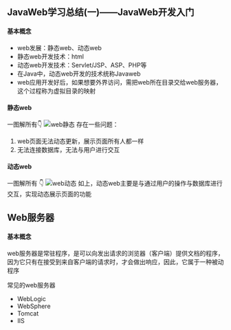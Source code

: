 
## JavaWeb学习总结(一)——JavaWeb开发入门
#### 基本概念
- web发展：静态web、动态web
- 静态web开发技术：html
- 动态web开发技术：Servlet/JSP、ASP、PHP等
- 在Java中，动态web开发的技术统称Javaweb
- web应用开发好后，如果想要外界访问，需把web所在目录交给web服务器，这个过程称为虚拟目录的映射

#### 静态web
一图解所有👇 
![web静态]([]https://github.com/hacksman/learning/blob/master/picture/web_stable.png)
存在一些问题：
1. web页面无法动态更新，展示页面所有人都一样
2. 无法连接数据库，无法与用户进行交互

#### 动态web
一图解所有 👇
![web动态]([]https://github.com/hacksman/learning/blob/master/picture/web_dynamic.png)
如上，动态web主要是与通过用户的操作与数据库进行交互，实现动态展示页面的功能

## Web服务器
#### 基本概念
web服务器是常驻程序，是可以向发出请求的浏览器（客户端）提供文档的程序，因为它只有在接受到来自客户端的请求时，才会做出响应，因此，它属于一种被动程序

常见的web服务器
- WebLogic
- WebSphere
- Tomcat
- IIS




